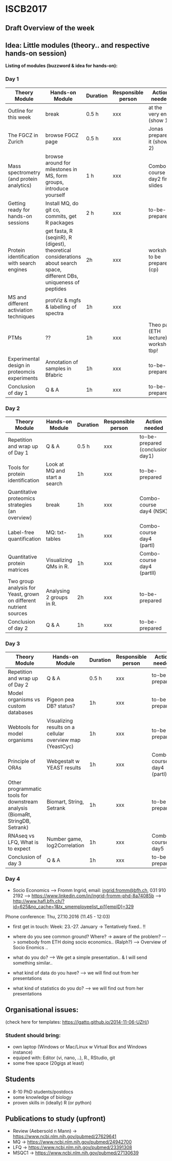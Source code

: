 # ISCB2017

## Draft Overview of the week

## Idea: Little modules (theory.. and respective hands-on session)

**Listing of modules (buzzword & idea for hands-on):**



### Day 1

Theory Module | Hands-on Module | Duration | Responsible person | Action needed
------------ | ------------- | ------------- | ------------- | ------------- 
Outline for this week | break | 0.5 h | xxx | at the very end (show 1)
The FGCZ in Zurich | browse FGCZ page | 0.5 h | xxx | Jonas prepares it (show 2)
Mass spectrometry (and protein analytics) | browse around for milestones in MS, form groups, introduce yourself | 1 h | xxx | Combo course day2 first slides
Getting ready for hands-on sessions | Install MQ, do git co, commits, get R packages | 2 h | xxx | to-be-prepared
Protein identification with search engines | get fasta, R (seqinR), R (digest), theoretical considerations about search space, different DBs, uniqueness of peptides | 2h | xxx | workshop to be prepared (cp)
MS and different activiation techniques | protViz & mgfs & labelling of spectra | 1h | xxx
PTMs | ?? | 1h | xxx | Theo part (ETH lecture) , workshop tbp!
Experimental design in proteomcis experiments | Annotation of samples in Bfabric | 1h | xxx | to-be-prepared
Conclusion of day 1 | Q & A | 1h | xxx | to-be-prepared



### Day 2

Theory Module | Hands-on Module | Duration | Responsible person | Action needed
------------ | ------------- | ------------- | ------------- | -------------  
Repetition and wrap up of Day 1 | Q & A | 0.5 h | xxx | to-be-prepared (conclusion day1)
Tools for protein identification | Look at MQ and start a search | 1h | xxx | to-be-prepared
Quantitative proteomics strategies (an overview) | break | 1h | xxx | Combo-course day4 (NSK)
Label-free quantification | MQ: txt-tables | 1h | xxx | Combo-course day4 (partI)
Quantitative protein matrices | Visualizing QMs in R. | 1h | xxx | Combo-course day4 (partII)
Two group analysis for Yeast, grown on different nutrient sources | Analysing 2 groups in R. | 2h | xxx | to-be-prepared
Conclusion of day 2 | Q & A | 1h | xxx | to-be-prepared



### Day 3
Theory Module | Hands-on Module | Duration | Responsible person | Action needed
------------ | ------------- | ------------- | ------------- | -------------  
Repetition and wrap up of Day 2| Q & A | 0.5 h | xxx | to-be-prepared
Model organisms vs custom databases | Pigeon pea DB? status? | 1h | xxx | to-be-prepared
Webtools for model organisms | Visualizing results on a cellular overview map (YeastCyc) | 1h | xxx | to-be-prepared
Principle of ORAs |  Webgestalt w YEAST results | 1h | xxx | Combo-course day4 (partI)
Other programmatic tools for downstream analysis (BiomaRt, StringDB, Setrank) | Biomart, String, Setrank | 1h | xxx | to-be-prepared
RNAseq vs LFQ, What is to expect | Number game, log2Correlation | 1h | xxx | Combo-course day5
Conclusion of day 3 | Q & A | 1h | xxx | to-be-prepared



### Day 4

- Socio Economics
--> Fromm Ingrid, email: ingrid.fromm@bfh.ch, 031 910 2192 
--> https://www.linkedin.com/in/ingrid-fromm-phd-8a74085b
--> http://www.hafl.bfh.ch/?id=625&no_cache=1&tx_smemployeelist_pi1[empID]=329

Phone conference: Thu, 27.10.2016 (11.45 - 12:03)
- first get in touch: Week: 23.-27. January -> Tentatively fixed.. !!
- where do you see common ground? Where? -> aware of the problem?
--> somebody from ETH doing socio economics.. (Ralph?)
--> Overview of Socio Enomics .. 

- what do you do?
--> We get a simple presentation.. & I will send something similar.. 
- what kind of data do you have? --> we will find out from her presentations
- what kind of statistics do you do? --> we will find out from her presentations 


## Organisational issues:
(check here for templates: https://lgatto.github.io/2014-11-06-UZH/)

### Student should bring:
- own laptop (Windows or Mac/Linux w Virtual Box and Windows instance)
- equiped with: Editor (vi, nano, ..), R., RStudio, git
- some free space (20gigs at least)


## Students
- 8-10 PhD students/postdocs
- some knowledge of biology
- proven skills in (ideally) R (or python)


## Publications to study (upfront)
- Review (Aebersold n Mann) -> https://www.ncbi.nlm.nih.gov/pubmed/27629641
- MQ -> https://www.ncbi.nlm.nih.gov/pubmed/24942700
- LFQ -> https://www.ncbi.nlm.nih.gov/pubmed/23391308
- MSQC1 -> https://www.ncbi.nlm.nih.gov/pubmed/27130639